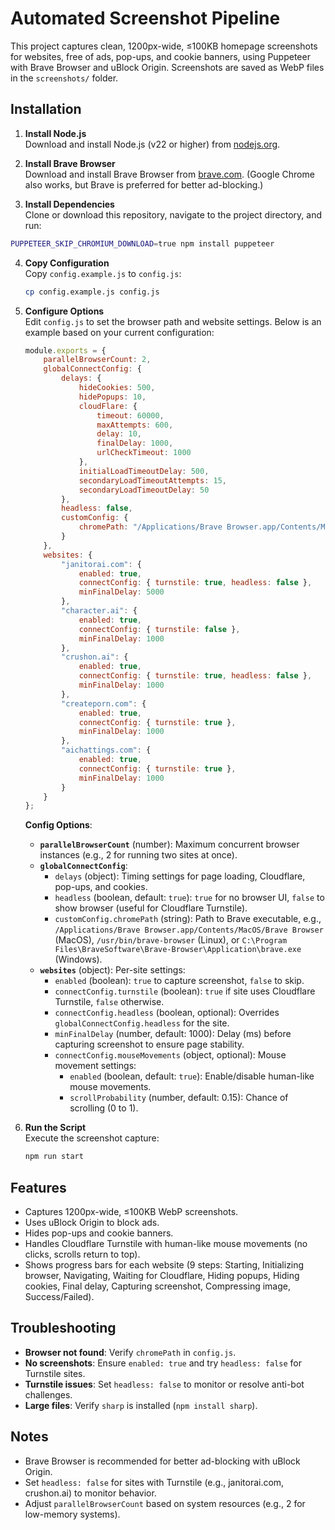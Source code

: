 # Automated Screenshot Pipeline

This project captures clean, 1200px-wide, ≤100KB homepage screenshots for websites, free of ads, pop-ups, and cookie banners, using Puppeteer with Brave Browser and uBlock Origin. Screenshots are saved as WebP files in the `screenshots/` folder.

## Installation

1. **Install Node.js**  
   Download and install Node.js (v22 or higher) from [nodejs.org](https://nodejs.org).

2. **Install Brave Browser**  
   Download and install Brave Browser from [brave.com](https://brave.com). (Google Chrome also works, but Brave is preferred for better ad-blocking.)

3. **Install Dependencies**  
   Clone or download this repository, navigate to the project directory, and run:
```bash
PUPPETEER_SKIP_CHROMIUM_DOWNLOAD=true npm install puppeteer
```

4. **Copy Configuration**  
   Copy `config.example.js` to `config.js`:
   ```bash
   cp config.example.js config.js
   ```

5. **Configure Options**  
   Edit `config.js` to set the browser path and website settings. Below is an example based on your current configuration:

   ```javascript
   module.exports = {
       parallelBrowserCount: 2,
       globalConnectConfig: {
           delays: {
               hideCookies: 500,
               hidePopups: 10,
               cloudFlare: {
                   timeout: 60000,
                   maxAttempts: 600,
                   delay: 10,
                   finalDelay: 1000,
                   urlCheckTimeout: 1000
               },
               initialLoadTimeoutDelay: 500,
               secondaryLoadTimeoutAttempts: 15,
               secondaryLoadTimeoutDelay: 50
           },
           headless: false,
           customConfig: {
               chromePath: "/Applications/Brave Browser.app/Contents/MacOS/Brave Browser"
           }
       },
       websites: {
           "janitorai.com": {
               enabled: true,
               connectConfig: { turnstile: true, headless: false },
               minFinalDelay: 5000
           },
           "character.ai": {
               enabled: true,
               connectConfig: { turnstile: false },
               minFinalDelay: 1000
           },
           "crushon.ai": {
               enabled: true,
               connectConfig: { turnstile: true, headless: false },
               minFinalDelay: 1000
           },
           "createporn.com": {
               enabled: true,
               connectConfig: { turnstile: true },
               minFinalDelay: 1000
           },
           "aichattings.com": {
               enabled: true,
               connectConfig: { turnstile: true },
               minFinalDelay: 1000
           }
       }
   };
   ```

   **Config Options**:
   - **`parallelBrowserCount`** (number): Maximum concurrent browser instances (e.g., 2 for running two sites at once).
   - **`globalConnectConfig`**:
     - `delays` (object): Timing settings for page loading, Cloudflare, pop-ups, and cookies.
     - `headless` (boolean, default: `true`): `true` for no browser UI, `false` to show browser (useful for Cloudflare Turnstile).
     - `customConfig.chromePath` (string): Path to Brave executable, e.g., `/Applications/Brave Browser.app/Contents/MacOS/Brave Browser` (MacOS), `/usr/bin/brave-browser` (Linux), or `C:\Program Files\BraveSoftware\Brave-Browser\Application\brave.exe` (Windows).
   - **`websites`** (object): Per-site settings:
     - `enabled` (boolean): `true` to capture screenshot, `false` to skip.
     - `connectConfig.turnstile` (boolean): `true` if site uses Cloudflare Turnstile, `false` otherwise.
     - `connectConfig.headless` (boolean, optional): Overrides `globalConnectConfig.headless` for the site.
     - `minFinalDelay` (number, default: 1000): Delay (ms) before capturing screenshot to ensure page stability.
     - `connectConfig.mouseMovements` (object, optional): Mouse movement settings:
       - `enabled` (boolean, default: `true`): Enable/disable human-like mouse movements.
       - `scrollProbability` (number, default: 0.15): Chance of scrolling (0 to 1).

6. **Run the Script**  
   Execute the screenshot capture:
   ```bash
   npm run start
   ```

## Features
- Captures 1200px-wide, ≤100KB WebP screenshots.
- Uses uBlock Origin to block ads.
- Hides pop-ups and cookie banners.
- Handles Cloudflare Turnstile with human-like mouse movements (no clicks, scrolls return to top).
- Shows progress bars for each website (9 steps: Starting, Initializing browser, Navigating, Waiting for Cloudflare, Hiding popups, Hiding cookies, Final delay, Capturing screenshot, Compressing image, Success/Failed).

## Troubleshooting
- **Browser not found**: Verify `chromePath` in `config.js`.
- **No screenshots**: Ensure `enabled: true` and try `headless: false` for Turnstile sites.
- **Turnstile issues**: Set `headless: false` to monitor or resolve anti-bot challenges.
- **Large files**: Verify `sharp` is installed (`npm install sharp`).

## Notes
- Brave Browser is recommended for better ad-blocking with uBlock Origin.
- Set `headless: false` for sites with Turnstile (e.g., janitorai.com, crushon.ai) to monitor behavior.
- Adjust `parallelBrowserCount` based on system resources (e.g., 2 for low-memory systems).
